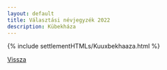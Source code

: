 ```yaml
---
layout: default
title: Választási névjegyzék 2022
description: Kübekháza
---
```


{% include settlementHTMLs/Kuuxbekhaaza.html %}

[Vissza](../)